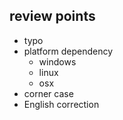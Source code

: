 ## review points

- typo
- platform dependency
  - windows
  - linux
  - osx
- corner case
- English correction
